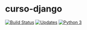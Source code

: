 # curso-django
[![Build Status](https://travis-ci.org/diegomaranhao/curso-django.svg?branch=master)](https://travis-ci.org/diegomaranhao/curso-django)
[![Updates](https://pyup.io/repos/github/diegomaranhao/curso-django/shield.svg)](https://pyup.io/repos/github/diegomaranhao/curso-django/)
[![Python 3](https://pyup.io/repos/github/diegomaranhao/curso-django/python-3-shield.svg)](https://pyup.io/repos/github/diegomaranhao/curso-django/)
